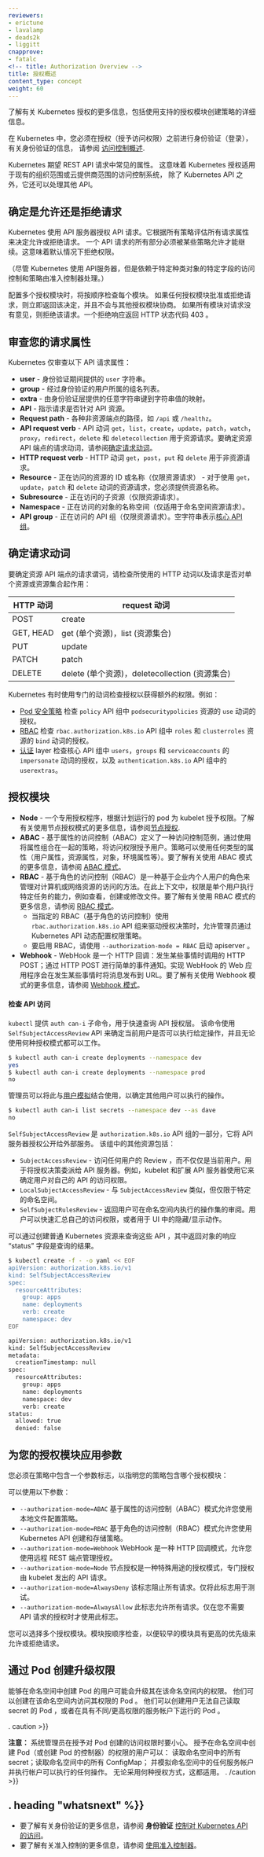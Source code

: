 ```yaml
---
reviewers:
- erictune
- lavalamp
- deads2k
- liggitt
cnapprove:
- fatalc
<!-- title: Authorization Overview -->
title: 授权概述
content_type: concept
weight: 60
---
```


<!-- overview -->
<!-- Learn more about Kubernetes authorization, including details about creating
policies using the supported authorization modules. -->
了解有关 Kubernetes 授权的更多信息，包括使用支持的授权模块创建策略的详细信息。


<!-- body -->
<!-- In Kubernetes, you must be authenticated (logged in) before your request can be
authorized (granted permission to access). For information about authentication,
see [Accessing Control Overview](/docs/reference/access-authn-authz/controlling-access/).

Kubernetes expects attributes that are common to REST API requests. This means
that Kubernetes authorization works with existing organization-wide or
cloud-provider-wide access control systems which may handle other APIs besides
the Kubernetes API. -->

在 Kubernetes 中，您必须在授权（授予访问权限）之前进行身份验证（登录），有关身份验证的信息，
请参阅 [访问控制概述](/docs/reference/access-authn-authz/controlling-access/).

Kubernetes 期望 REST API 请求中常见的属性。
这意味着 Kubernetes 授权适用于现有的组织范围或云提供商范围的访问控制系统，
除了 Kubernetes API 之外，它还可以处理其他 API。

<!-- ## Determine Whether a Request is Allowed or Denied
Kubernetes authorizes API requests using the API server. It evaluates all of the
request attributes against all policies and allows or denies the request. All
parts of an API request must be allowed by some policy in order to proceed. This
means that permissions are denied by default.

(Although Kubernetes uses the API server, access controls and policies that
depend on specific fields of specific kinds of objects are handled by Admission
Controllers.)

When multiple authorization modules are configured, each is checked in sequence.
If any authorizer approves or denies a request, that decision is immediately
returned and no other authorizer is consulted. If all modules have no opinion on
the request, then the request is denied. A deny returns an HTTP status code 403. -->

## 确定是允许还是拒绝请求
Kubernetes 使用 API ​​服务器授权 API 请求。它根据所有策略评估所有请求属性来决定允许或拒绝请求。
一个 API 请求的所有部分必须被某些策略允许才能继续。这意味着默认情况下拒绝权限。

（尽管 Kubernetes 使用 API ​​服务器，但是依赖于特定种类对象的特定字段的访问控制和策略由准入控制器处理。）

配置多个授权模块时，将按顺序检查每个模块。
如果任何授权模块批准或拒绝请求，则立即返回该决定，并且不会与其他授权模块协商。
如果所有模块对请求没有意见，则拒绝该请求。一个拒绝响应返回 HTTP 状态代码 403 。

<!--
## Review Your Request Attributes
Kubernetes reviews only the following API request attributes:

 * **user** - The `user` string provided during authentication.
 * **group** - The list of group names to which the authenticated user belongs.
 * **extra** - A map of arbitrary string keys to string values, provided by the authentication layer.
 * **API** - Indicates whether the request is for an API resource.
 * **Request path** - Path to miscellaneous non-resource endpoints like `/api` or `/healthz`.
 * **API request verb** - API verbs `get`, `list`, `create`, `update`, `patch`, `watch`, `proxy`, `redirect`, `delete`, and `deletecollection` are used for resource requests. To determine the request verb for a resource API endpoint, see [Determine the request verb](/docs/reference/access-authn-authz/authorization/#determine-whether-a-request-is-allowed-or-denied) below.
 * **HTTP request verb** - HTTP verbs `get`, `post`, `put`, and `delete` are used for non-resource requests.
 * **Resource** - The ID or name of the resource that is being accessed (for resource requests only) -- For resource requests using `get`, `update`, `patch`, and `delete` verbs, you must provide the resource name.
 * **Subresource** - The subresource that is being accessed (for resource requests only).
 * **Namespace** - The namespace of the object that is being accessed (for namespaced resource requests only).
 * **API group** - The API group being accessed (for resource requests only). An empty string designates the [core API group](/docs/concepts/overview/kubernetes-api/).
-->

## 审查您的请求属性
Kubernetes 仅审查以下 API 请求属性：

 * **user** - 身份验证期间提供的 `user` 字符串。
 * **group** - 经过身份验证的用户所属的组名列表。
 * **extra** - 由身份验证层提供的任意字符串键到字符串值的映射。
 * **API** - 指示请求是否针对 API 资源。
 * **Request path** - 各种非资源端点的路径，如 `/api` 或 `/healthz`。
 * **API request verb** - API 动词 `get`，`list`，`create`，`update`，`patch`，`watch`，`proxy`，`redirect`，`delete` 和 `deletecollection` 用于资源请求。要确定资源 API 端点的请求动词，请参阅[确定请求动词](/docs/reference/access-authn-authz/authorization/#determine-whether-a-request-is-allowed-or-denied)。
 * **HTTP request verb** - HTTP 动词 `get`，`post`，`put` 和 `delete` 用于非资源请求。
 * **Resource** - 正在访问的资源的 ID 或名称（仅限资源请求） - 对于使用 `get`，`update`，`patch` 和 `delete` 动词的资源请求，您必须提供资源名称。
 * **Subresource** - 正在访问的子资源（仅限资源请求）。
 * **Namespace** - 正在访问的对象的名称空间（仅适用于命名空间资源请求）。
 * **API group** - 正在访问的 API 组（仅限资源请求）。空字符串表示[核心 API 组](/docs/concepts/overview/kubernetes-api/)。

<!--
## Determine the Request Verb
To determine the request verb for a resource API endpoint, review the HTTP verb
used and whether or not the request acts on an individual resource or a
collection of resources:

HTTP verb | request verb
----------|---------------
POST      | create
GET, HEAD | get (for individual resources), list (for collections)
PUT       | update
PATCH     | patch
DELETE    | delete (for individual resources), deletecollection (for collections)

Kubernetes sometimes checks authorization for additional permissions using specialized verbs. For example:

* [PodSecurityPolicy](/docs/concepts/policy/pod-security-policy/) checks for authorization of the `use` verb on `podsecuritypolicies` resources in the `policy` API group.
* [RBAC](/docs/reference/access-authn-authz/rbac/#privilege-escalation-prevention-and-bootstrapping) checks for authorization
of the `bind` verb on `roles` and `clusterroles` resources in the `rbac.authorization.k8s.io` API group.
* [Authentication](/docs/reference/access-authn-authz/authentication/) layer checks for authorization of the `impersonate` verb on `users`, `groups`, and `serviceaccounts` in the core API group, and the `userextras` in the `authentication.k8s.io` API group.
-->

## 确定请求动词

要确定资源 API 端点的请求谓词，请检查所使用的 HTTP 动词以及请求是否对单个资源或资源集合起作用：

HTTP 动词 | request 动词
----------|---------------
POST      | create
GET, HEAD | get (单个资源)，list (资源集合)
PUT       | update
PATCH     | patch
DELETE    | delete (单个资源)，deletecollection (资源集合)

Kubernetes 有时使用专门的动词检查授权以获得额外的权限。例如：

* [Pod 安全策略](/docs/concepts/policy/pod-security-policy/) 检查 `policy` API 组中 `podsecuritypolicies` 资源的 `use` 动词的授权。
* [RBAC](/docs/reference/access-authn-authz/rbac/#privilege-escalation-prevention-and-bootstrapping) 检查 `rbac.authorization.k8s.io` API 组中 `roles` 和 `clusterroles` 资源的 `bind` 动词的授权。
* [认证](/docs/reference/access-authn-authz/authentication/) layer 检查核心 API 组中 `users`，`groups` 和 `serviceaccounts` 的 `impersonate` 动词的授权，以及 `authentication.k8s.io` API 组中的 `userextras`。

<!--
## Authorization Modules
 * **Node** - A special-purpose authorizer that grants permissions to kubelets based on the pods they are scheduled to run. To learn more about using the Node authorization mode, see [Node Authorization](/docs/reference/access-authn-authz/node/).
 * **ABAC** - Attribute-based access control (ABAC) defines an access control paradigm whereby access rights are granted to users through the use of policies which combine attributes together. The policies can use any type of attributes (user attributes, resource attributes, object, environment attributes, etc). To learn more about using the ABAC mode, see [ABAC Mode](/docs/reference/access-authn-authz/abac/).
 * **RBAC** - Role-based access control (RBAC) is a method of regulating access to computer or network resources based on the roles of individual users within an enterprise. In this context, access is the ability of an individual user to perform a specific task, such as view, create, or modify a file. To learn more about using the RBAC mode, see [RBAC Mode](/docs/reference/access-authn-authz/rbac/)
   * When specified RBAC (Role-Based Access Control) uses the `rbac.authorization.k8s.io` API group to drive authorization decisions, allowing admins to dynamically configure permission policies through the Kubernetes API.
   * To enable RBAC, start the apiserver with `--authorization-mode=RBAC`.
 * **Webhook** - A WebHook is an HTTP callback: an HTTP POST that occurs when something happens; a simple event-notification via HTTP POST. A web application implementing WebHooks will POST a message to a URL when certain things happen. To learn more about using the Webhook mode, see [Webhook Mode](/docs/reference/access-authn-authz/webhook/).
 -->

## 授权模块
 * **Node** - 一个专用授权程序，根据计划运行的 pod 为 kubelet 授予权限。了解有关使用节点授权模式的更多信息，请参阅[节点授权](/docs/reference/access-authn-authz/node/).
 * **ABAC** - 基于属性的访问控制（ABAC）定义了一种访问控制范例，通过使用将属性组合在一起的策略，将访问权限授予用户。策略可以使用任何类型的属性（用户属性，资源属性，对象，环境属性等）。要了解有关使用 ABAC 模式的更多信息，请参阅 [ABAC 模式](/docs/reference/access-authn-authz/abac/)。
 * **RBAC** - 基于角色的访问控制（RBAC）是一种基于企业内个人用户的角色来管理对计算机或网络资源的访问的方法。在此上下文中，权限是单个用户执行特定任务的能力，例如查看，创建或修改文件。要了解有关使用 RBAC 模式的更多信息，请参阅 [RBAC 模式](/docs/reference/access-authn-authz/rbac/)。
   * 当指定的 RBAC（基于角色的访问控制）使用 `rbac.authorization.k8s.io` API 组来驱动授权决策时，允许管理员通过 Kubernetes API 动态配置权限策略。
   * 要启用 RBAC，请使用 `--authorization-mode = RBAC` 启动 apiserver 。
 * **Webhook** - WebHook 是一个 HTTP 回调：发生某些事情时调用的 HTTP POST；通过 HTTP POST 进行简单的事件通知。实现 WebHook 的 Web 应用程序会在发生某些事情时将消息发布到 URL。要了解有关使用 Webhook 模式的更多信息，请参阅 [Webhook 模式](/docs/reference/access-authn-authz/webhook/)。

<!--
#### Checking API Access

`kubectl` provides the `auth can-i` subcommand for quickly querying the API authorization layer.
The command uses the `SelfSubjectAccessReview` API to determine if the current user can perform
a given action, and works regardless of the authorization mode used.
-->

#### 检查 API 访问

`kubectl` 提供 `auth can-i` 子命令，用于快速查询 API 授权层。
该命令使用 `SelfSubjectAccessReview` API 来确定当前用户是否可以执行给定操作，并且无论使用何种授权模式都可以工作。

```bash
$ kubectl auth can-i create deployments --namespace dev
yes
$ kubectl auth can-i create deployments --namespace prod
no
```
<!--
Administrators can combine this with [user impersonation](/docs/reference/access-authn-authz/authentication/#user-impersonation)
to determine what action other users can perform.
-->
管理员可以将此与[用户模拟](/docs/reference/access-authn-authz/authentication/#user-impersonation)结合使用，以确定其他用户可以执行的操作。

```bash
$ kubectl auth can-i list secrets --namespace dev --as dave
no
```
<!--
`SelfSubjectAccessReview` is part of the `authorization.k8s.io` API group, which
exposes the API server authorization to external services. Other resources in
this group include:

* `SubjectAccessReview` - Access review for any user, not just the current one. Useful for delegating authorization decisions to the API server. For example, the kubelet and extension API servers use this to determine user access to their own APIs.
* `LocalSubjectAccessReview` - Like `SubjectAccessReview` but restricted to a specific namespace.
* `SelfSubjectRulesReview` - A review which returns the set of actions a user can perform within a namespace. Useful for users to quickly summarize their own access, or for UIs to hide/show actions.

These APIs can be queried by creating normal Kubernetes resources, where the response "status"
field of the returned object is the result of the query.
-->

`SelfSubjectAccessReview` 是 `authorization.k8s.io` API 组的一部分，它将 API 服务器授权公开给外部服务。
该组中的其他资源包括：

* `SubjectAccessReview` - 访问任何用户的 Review ，而不仅仅是当前用户。用于将授权决策委派给 API 服务器。例如，kubelet 和扩展 API 服务器使用它来确定用户对自己的 API 的访问权限。
* `LocalSubjectAccessReview` - 与 `SubjectAccessReview` 类似，但仅限于特定的命名空间。
* `SelfSubjectRulesReview` - 返回用户可在命名空间内执行的操作集的审阅。用户可以快速汇总自己的访问权限，或者用于 UI 中的隐藏/显示动作。

可以通过创建普通 Kubernetes 资源来查询这些 API ，其中返回对象的响应 “status” 字段是查询的结果。

```bash
$ kubectl create -f - -o yaml << EOF
apiVersion: authorization.k8s.io/v1
kind: SelfSubjectAccessReview
spec:
  resourceAttributes:
    group: apps
    name: deployments
    verb: create
    namespace: dev
EOF

apiVersion: authorization.k8s.io/v1
kind: SelfSubjectAccessReview
metadata:
  creationTimestamp: null
spec:
  resourceAttributes:
    group: apps
    name: deployments
    namespace: dev
    verb: create
status:
  allowed: true
  denied: false
```

<!--
## Using Flags for Your Authorization Module

You must include a flag in your policy to indicate which authorization module
your policies include:

The following flags can be used:

  * `--authorization-mode=ABAC` Attribute-Based Access Control (ABAC) mode allows you to configure policies using local files.
  * `--authorization-mode=RBAC` Role-based access control (RBAC) mode allows you to create and store policies using the Kubernetes API.
  * `--authorization-mode=Webhook` WebHook is an HTTP callback mode that allows you to manage authorization using a remote REST endpoint.
  * `--authorization-mode=Node` Node authorization is a special-purpose authorization mode that specifically authorizes API requests made by kubelets.
  * `--authorization-mode=AlwaysDeny` This flag blocks all requests. Use this flag only for testing.
  * `--authorization-mode=AlwaysAllow` This flag allows all requests. Use this flag only if you do not require authorization for your API requests.

You can choose more than one authorization module. Modules are checked in order
so an earlier module has higher priority to allow or deny a request.
-->

## 为您的授权模块应用参数

您必须在策略中包含一个参数标志，以指明您的策略包含哪个授权模块：

可以使用以下参数：

  * `--authorization-mode=ABAC` 基于属性的访问控制（ABAC）模式允许您使用本地文件配置策略。
  * `--authorization-mode=RBAC` 基于角色的访问控制（RBAC）模式允许您使用 Kubernetes API 创建和存储策略。
  * `--authorization-mode=Webhook` WebHook 是一种 HTTP 回调模式，允许您使用远程 REST 端点管理授权。
  * `--authorization-mode=Node` 节点授权是一种特殊用途的授权模式，专门授权由 kubelet 发出的 API 请求。
  * `--authorization-mode=AlwaysDeny` 该标志阻止所有请求。仅将此标志用于测试。
  * `--authorization-mode=AlwaysAllow` 此标志允许所有请求。仅在您不需要 API 请求的授权时才使用此标志。

您可以选择多个授权模块。模块按顺序检查，以便较早的模块具有更高的优先级来允许或拒绝请求。

<!--
## Privilege escalation via pod creation

Users who have the ability to create pods in a namespace can potentially
escalate their privileges within that namespace.  They can create pods that
access their privileges within that namespace. They can create pods that access
secrets the user cannot themselves read, or that run under a service account
with different/greater permissions.
-->
## 通过 Pod 创建升级权限

能够在命名空间中创建 Pod 的用户可能会升级其在该命名空间内的权限。
他们可以创建在该命名空间内访问其权限的 Pod 。
他们可以创建用户无法自己读取 secret 的 Pod ，或者在具有不同/更高权限的服务帐户下运行的 Pod 。

. caution >}}
<!--
System administrators, use care when granting access to pod
creation.  A user granted permission to create pods (or controllers that create
pods) in the namespace can: read all secrets in the namespace; read all config
maps in the namespace; and impersonate any service account in the namespace and
take any action the account could take. This applies regardless of authorization
mode.
-->
**注意：** 系统管理员在授予对 Pod 创建的访问权限时要小心。
授予在命名空间中创建 Pod（或创建 Pod 的控制器）的权限的用户可以：
读取命名空间中的所有 secret；读取命名空间中的所有 ConfigMap；
并模拟命名空间中的任何服务帐户并执行帐户可以执行的任何操作。
无论采用何种授权方式，这都适用。
. /caution >}}


## . heading "whatsnext" %}}

<!--
* To learn more about Authentication, see **Authentication** in [Controlling Access to the Kubernetes API](/docs/reference/access-authn-authz/controlling-access/).
* To learn more about Admission Control, see [Using Admission Controllers](/docs/reference/access-authn-authz/admission-controllers/).
-->
* 要了解有关身份验证的更多信息，请参阅 **身份验证** [控制对 Kubernetes API 的访问](/docs/reference/access-authn-authz/controlling-access/)。
* 要了解有关准入控制的更多信息，请参阅 [使用准入控制器](/docs/reference/access-authn-authz/admission-controllers/)。
